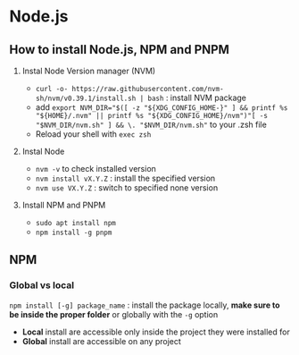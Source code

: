 # Node.js

## How to install Node.js, NPM and PNPM

1. Instal Node Version manager (NVM)

    - `curl -o- https://raw.githubusercontent.com/nvm-sh/nvm/v0.39.1/install.sh | bash` : install NVM package
    - add `export NVM_DIR="$([ -z "${XDG_CONFIG_HOME-}" ] && printf %s "${HOME}/.nvm" || printf %s "${XDG_CONFIG_HOME}/nvm")"[ -s "$NVM_DIR/nvm.sh" ] && \. "$NVM_DIR/nvm.sh"` to your .zsh file
    - Reload your shell with `exec zsh`

2. Instal Node
    - `nvm -v` to check installed version
    - `nvm install vX.Y.Z` : install the specified version
    - `nvm use VX.Y.Z` : switch to specified none version

3. Install NPM and PNPM
    - `sudo apt install npm`
    - `npm install -g pnpm`

## NPM

### Global vs local

`npm install [-g] package_name` : install the package locally, **make sure to be inside the proper folder** or globally with the `-g` option

- **Local** install are accessible only inside the project they were installed for
- **Global** install are accessible on any project
